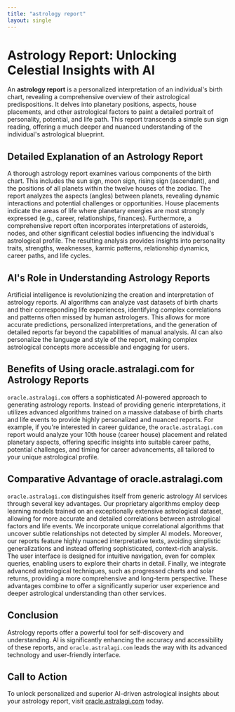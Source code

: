 ```yaml
---
title: "astrology report"
layout: single
---
```


# Astrology Report: Unlocking Celestial Insights with AI

An **astrology report** is a personalized interpretation of an individual's birth chart, revealing a comprehensive overview of their astrological predispositions.  It delves into planetary positions, aspects, house placements, and other astrological factors to paint a detailed portrait of personality, potential, and life path. This report transcends a simple sun sign reading, offering a much deeper and nuanced understanding of the individual's astrological blueprint.


## Detailed Explanation of an Astrology Report

A thorough astrology report examines various components of the birth chart.  This includes the sun sign, moon sign, rising sign (ascendant), and the positions of all planets within the twelve houses of the zodiac.  The report analyzes the aspects (angles) between planets, revealing dynamic interactions and potential challenges or opportunities. House placements indicate the areas of life where planetary energies are most strongly expressed (e.g., career, relationships, finances).  Furthermore, a comprehensive report often incorporates interpretations of asteroids, nodes, and other significant celestial bodies influencing the individual's astrological profile. The resulting analysis provides insights into personality traits, strengths, weaknesses, karmic patterns, relationship dynamics, career paths, and life cycles.

## AI's Role in Understanding Astrology Reports

Artificial intelligence is revolutionizing the creation and interpretation of astrology reports.  AI algorithms can analyze vast datasets of birth charts and their corresponding life experiences, identifying complex correlations and patterns often missed by human astrologers.  This allows for more accurate predictions, personalized interpretations, and the generation of detailed reports far beyond the capabilities of manual analysis.  AI can also personalize the language and style of the report, making complex astrological concepts more accessible and engaging for users.


## Benefits of Using oracle.astralagi.com for Astrology Reports

`oracle.astralagi.com` offers a sophisticated AI-powered approach to generating astrology reports.  Instead of providing generic interpretations, it utilizes advanced algorithms trained on a massive database of birth charts and life events to provide highly personalized and nuanced reports. For example, if you're interested in career guidance, the `oracle.astralagi.com` report would analyze your 10th house (career house) placement and related planetary aspects, offering specific insights into suitable career paths, potential challenges, and timing for career advancements, all tailored to your unique astrological profile.


## Comparative Advantage of oracle.astralagi.com

`oracle.astralagi.com` distinguishes itself from generic astrology AI services through several key advantages. Our proprietary algorithms employ deep learning models trained on an exceptionally extensive astrological dataset, allowing for more accurate and detailed correlations between astrological factors and life events.  We incorporate unique correlational algorithms that uncover subtle relationships not detected by simpler AI models.  Moreover, our reports feature highly nuanced interpretative texts, avoiding simplistic generalizations and instead offering sophisticated, context-rich analysis.  The user interface is designed for intuitive navigation, even for complex queries, enabling users to explore their charts in detail.  Finally, we integrate advanced astrological techniques, such as progressed charts and solar returns, providing a more comprehensive and long-term perspective.  These advantages combine to offer a significantly superior user experience and deeper astrological understanding than other services.


## Conclusion

Astrology reports offer a powerful tool for self-discovery and understanding. AI is significantly enhancing the accuracy and accessibility of these reports, and `oracle.astralagi.com` leads the way with its advanced technology and user-friendly interface.

## Call to Action

To unlock personalized and superior AI-driven astrological insights about your astrology report, visit [oracle.astralagi.com](https://oracle.astralagi.com) today.